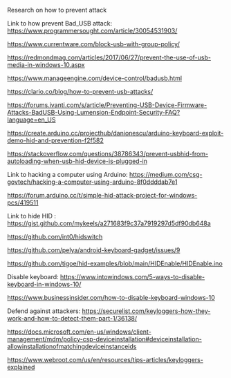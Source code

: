 Research on how to prevent attack

Link to how prevent Bad_USB attack:
https://www.programmersought.com/article/30054531903/

https://www.currentware.com/block-usb-with-group-policy/

https://redmondmag.com/articles/2017/06/27/prevent-the-use-of-usb-media-in-windows-10.aspx

https://www.manageengine.com/device-control/badusb.html

https://clario.co/blog/how-to-prevent-usb-attacks/

https://forums.ivanti.com/s/article/Preventing-USB-Device-Firmware-Attacks-BadUSB-Using-Lumension-Endpoint-Security-FAQ?language=en_US

https://create.arduino.cc/projecthub/danionescu/arduino-keyboard-exploit-demo-hid-and-prevention-f2f582

https://stackoverflow.com/questions/38786343/prevent-usbhid-from-autoloading-when-usb-hid-device-is-plugged-in

Link to hacking a computer using Arduino:
https://medium.com/csg-govtech/hacking-a-computer-using-arduino-8f0ddddab7e1

https://forum.arduino.cc/t/simple-hid-attack-project-for-windows-pcs/419511

Link to hide HID : https://gist.github.com/mykeels/a271683f9c37a7919297d5df90db648a

https://github.com/int0/hidswitch

https://github.com/pelya/android-keyboard-gadget/issues/9

https://github.com/tigoe/hid-examples/blob/main/HIDEnable/HIDEnable.ino

Disable keyboard: https://www.intowindows.com/5-ways-to-disable-keyboard-in-windows-10/

https://www.businessinsider.com/how-to-disable-keyboard-windows-10

Defend against attackers: https://securelist.com/keyloggers-how-they-work-and-how-to-detect-them-part-1/36138/

https://docs.microsoft.com/en-us/windows/client-management/mdm/policy-csp-deviceinstallation#deviceinstallation-allowinstallationofmatchingdeviceinstanceids

https://www.webroot.com/us/en/resources/tips-articles/keyloggers-explained
